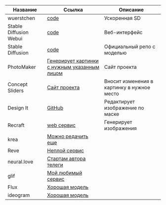 

| Название | Ссылка | Описание |
| ------ | ------ | ------ |
|wuerstchen|[code](https://github.com/dome272/wuerstchen/)|Ускоренная SD|
|Stable Diffusion Webui|[code](https://github.com/AUTOMATIC1111/stable-diffusion-webui)|Веб-интерфейс|
|Stable Diffusion|[code](https://github.com/CompVis/stable-diffusion)|Официальный репо с моделью|
|PhotoMaker|[Генерирует картинки с нужным указанным лицом](https://photo-maker.github.io/)|Сайт проекта|
|Concept Sliders|[Сайт проекта](https://sliders.baulab.info/)|Вносит изменения в картинку в нужное место|
|Design It|[GitHub](https://github.com/design-edit/DesignEdit)|Редактирует изображение по маске|
|Recraft|[web сервис](https://www.recraft.ai/project/7c5965f4-f2eb-4273-8c15-01311a77654c)|Генерирует изображения|
|krea|[Можно редачить еще](https://www.krea.ai/apps/image/flux)|
|Reve|[Неплой сервис](https://preview.reve.art/app)|
|neural.love|[Стартам автора телеги](https://neural.love/)|
|glif|[Мой любимый сервис](https://glif.app/glifs)|
|Flux|[Хорошая модель](https://www.basedlabs.ai/signin)|
|ideogram|[Хорошая модель](https://ideogram.ai/t/explore)|
